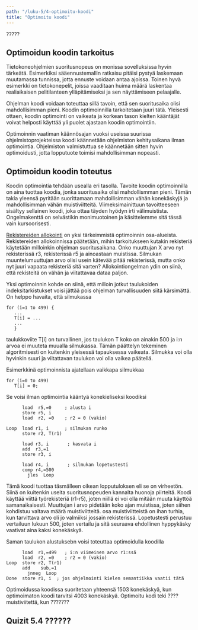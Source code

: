 ```yaml
---
path: "/luku-5/4-optimoitu-koodi"
title: "Optimoitu koodi"
---
```


<div>
<lead> ????? </lead>
</div>

## Optimoidun koodin tarkoitus
Tietokoneohjelmien suoritusnopeus on monissa sovelluksissa hyvin tärkeätä. Esimerkiksi sääennustemallin ratkaisu pitäisi pystyä laskemaan muutamassa tunnissa, jotta ennuste voidaan antaa ajoissa. Toinen hyvä esimerkki on tietokonepelit, joissa vaaditaan huima määrä laskentaa realiaikaisen pelitilanteen ylläpitämiseksi ja sen näyttämiseen pelaajalle.

Ohjelman koodi voidaan toteuttaa sillä tavoin, että sen suoritusaika olisi mahdollisimman pieni. Koodin optimoinnilla tarkoitetaan juuri tätä. Yleisesti ottaen, koodin optimointi on vaikeata ja korkean tason kielten kääntäjät voivat helposti käyttää yli puolet ajastaan koodin optimointiin. 

Optimoinnin vaatiman käännösajan vuoksi useissa suurissa ohjelmistoprojekteissa koodi käännetään ohjelmiston kehitysaikana ilman optimointia. Ohjelmiston valmistuttua se käännetään sitten hyvin optimoidusti, jotta lopputuote toimisi mahdollisimman nopeasti.

## Optimoidun koodin toteutus
Koodin optimointia tehdään usealla eri tasolla. Tavoite koodin optimoinnilla on aina tuottaa koodia, jonka suoritusaika olisi mahdollismman pieni. Tämän takia yleensä pyritään suorittamaan mahdollisimman vähän konekäskyjä ja mahdollisimman vähän muistiviitteitä. Viimeksimainittuun tavoitteeseen sisältyy sellainen koodi, joka ottaa täyden hyödyn irti välimuistista. Ongelmakenttä on selvästikin monimuotoinen ja käsittelemme sitä tässä vain kursoorisesti. 

[Rekistereiden allokointi](https://en.wikipedia.org/wiki/Register_allocation) on yksi tärkeimmistä optimoinnin osa-alueista. Rekistereiden allokoinnissa päätetään, mihin tarkoitukseen kutakin rekisteriä käytetään milloinkin ohjelman suoritusaikana. Onko muuttujan X arvo nyt rekisterissä r3, rekisterissä r5 ja ainoastaan muistissa. Silmukan muuntelumuuttujan arvo olisi usein kätevää pitää rekisterissä, mutta onko nyt juuri vapaata rekisteriä sitä varten? Allokointiongelman ydin on siinä, että rekisteitä on vähän ja viitattavaa dataa paljon.

Yksi optimoinnin kohde on siinä, että milloin jotkut taulukoiden indeksitarkistukset voisi jättää pois ohjelman turvallisuuden siitä kärsimättä. On helppo havaita, että silmukassa

```
for (i=1 to 499) {
   ...
   T[i] = ...
   ...
   }
```

taulukkoviite T[i] on turvallinen, jos taulukon T koko on ainakin 500 ja i:n arvoa ei muuteta muualla silmukassa. Tämän päättelyn tekeminen algoritmisesti on kuitenkin yleisessä tapauksessa vaikeata. Silmukka voi olla hyvinkin suuri ja viitattavan taulukon voi olla vaikea päätellä.

Esimerkkinä optimoinnista ajatellaan vaikkapa silmukkaa

```
for (i=0 to 499)
   T[i] = 0;
```

Se voisi ilman optimointia kääntyä konekieliseksi koodiksi

```
      load  r5,=0     ; alusta i
      store r5, i
      load  r2, =0    ; r2 = 0 (vakio)
      
Loop  load r1, i      ; silmukan runko
      store r2, T(r1)
      
      load r3, i       ; kasvata i
      add  r3,=1
      store r3, i
      
      load r4, i       ; silmukan lopetustesti
      comp r4,=500
	    jles  Loop
```
Tämä koodi tuottaa täsmälleen oikean lopputuloksen eli se on virheetön. Siinä on kuitenkin useita suoritusnopeuden kannalta huonoja piirteitä. Koodi käyttää viittä työrekisteriä (r1-r5), joten niillä ei voi olla mitään muuta käyttöä samanaikaisesti. Muuttujan i arvo pidetään koko ajan muistissa, joten siihen kohdistuu valtava määrä muistiviitteitä. osa muistiviitteistä on ihan turhia, kun tarvittava arvo oli jo valmiiksi jossain rekisterissä. Lopetustesti perustuu vertailuun lukuun 500, joten vertailu ja sitä seuraava ehdollinen hyppykäsky vaativat aina kaksi konekäskyä.

Saman taulukon alustuksebn voisi toteuttaa optimoidulla koodilla

```
      load  r1,=499   ; i:n viimeinen arvo r1:ssä
      load  r2, =0    ; r2 = 0 (vakio)
Loop  store r2, T(r1)
      add    sub,=1
	    jnneg  Loop
Done  store r1, i  ; jos ohjelmointi kielen semantiikka vaatii tätä

```

Optimoidussa koodissa suoritetaan yhteensä 1503 konekäskyä, kun optimoimaton koodi tarvitsi 4003 konekäskyä. Optimoitu kodi teki ???? muistiviitettä, kun ???????

## Quizit 5.4 ??????

<!-- quiz 5.4 ????????????????? -->

<div><quiznator id="5caf0493fd9fd71425c6d6c6"></quiznator></div>
